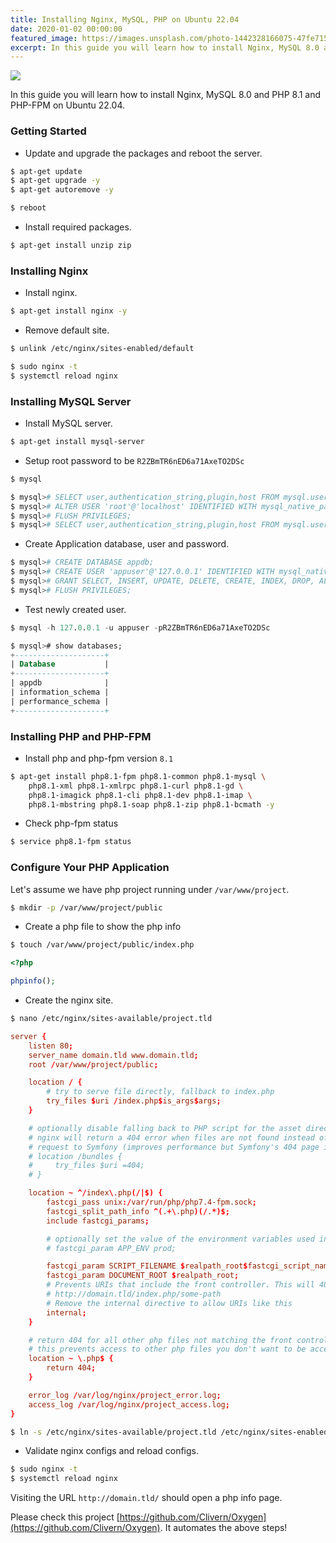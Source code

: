 ```yaml
---
title: Installing Nginx, MySQL, PHP on Ubuntu 22.04
date: 2020-01-02 00:00:00
featured_image: https://images.unsplash.com/photo-1442328166075-47fe7153c128?q=5
excerpt: In this guide you will learn how to install Nginx, MySQL 8.0 and PHP 8.1 and PHP-FPM on Ubuntu 22.04.
---
```


![](https://images.unsplash.com/photo-1442328166075-47fe7153c128?q=5)

In this guide you will learn how to install Nginx, MySQL 8.0 and PHP 8.1 and PHP-FPM on Ubuntu 22.04.

### Getting Started

- Update and upgrade the packages and reboot the server.

```bash
$ apt-get update
$ apt-get upgrade -y
$ apt-get autoremove -y

$ reboot
```

- Install required packages.

```bash
$ apt-get install unzip zip
```

### Installing Nginx

- Install nginx.

```bash
$ apt-get install nginx -y
```

- Remove default site.

```bash
$ unlink /etc/nginx/sites-enabled/default
```

```bash
$ sudo nginx -t
$ systemctl reload nginx
```

### Installing MySQL Server

- Install MySQL server.

```bash
$ apt-get install mysql-server
```

- Setup root password to be `R2ZBmTR6nED6a71AxeTO2DSc`

```bash
$ mysql

$ mysql># SELECT user,authentication_string,plugin,host FROM mysql.user;
$ mysql># ALTER USER 'root'@'localhost' IDENTIFIED WITH mysql_native_password BY 'R2ZBmTR6nED6a71AxeTO2DSc';
$ mysql># FLUSH PRIVILEGES;
$ mysql># SELECT user,authentication_string,plugin,host FROM mysql.user;
```

- Create Application database, user and password.

```bash
$ mysql># CREATE DATABASE appdb;
$ mysql># CREATE USER 'appuser'@'127.0.0.1' IDENTIFIED WITH mysql_native_password BY 'R2ZBmTR6nED6a71AxeTO2DSc';
$ mysql># GRANT SELECT, INSERT, UPDATE, DELETE, CREATE, INDEX, DROP, ALTER, CREATE TEMPORARY TABLES, LOCK TABLES ON appdb.* TO 'appuser'@'127.0.0.1';
$ mysql># FLUSH PRIVILEGES;
```

- Test newly created user.

```sql
$ mysql -h 127.0.0.1 -u appuser -pR2ZBmTR6nED6a71AxeTO2DSc

$ mysql># show databases;
+--------------------+
| Database           |
+--------------------+
| appdb              |
| information_schema |
| performance_schema |
+--------------------+
```

### Installing PHP and PHP-FPM

- Install php and php-fpm version `8.1`

```bash
$ apt-get install php8.1-fpm php8.1-common php8.1-mysql \
    php8.1-xml php8.1-xmlrpc php8.1-curl php8.1-gd \
    php8.1-imagick php8.1-cli php8.1-dev php8.1-imap \
    php8.1-mbstring php8.1-soap php8.1-zip php8.1-bcmath -y
```

- Check php-fpm status

```bash
$ service php8.1-fpm status
```

### Configure Your PHP Application

Let's assume we have php project running under `/var/www/project`.

```bash
$ mkdir -p /var/www/project/public
```

- Create a php file to show the php info

```bash
$ touch /var/www/project/public/index.php
```

```php
<?php

phpinfo();
```

- Create the nginx site.

```bash
$ nano /etc/nginx/sites-available/project.tld
```

```conf
server {
    listen 80;
    server_name domain.tld www.domain.tld;
    root /var/www/project/public;

    location / {
        # try to serve file directly, fallback to index.php
        try_files $uri /index.php$is_args$args;
    }

    # optionally disable falling back to PHP script for the asset directories;
    # nginx will return a 404 error when files are not found instead of passing the
    # request to Symfony (improves performance but Symfony's 404 page is not displayed)
    # location /bundles {
    #     try_files $uri =404;
    # }

    location ~ ^/index\.php(/|$) {
        fastcgi_pass unix:/var/run/php/php7.4-fpm.sock;
        fastcgi_split_path_info ^(.+\.php)(/.*)$;
        include fastcgi_params;

        # optionally set the value of the environment variables used in the application
        # fastcgi_param APP_ENV prod;

        fastcgi_param SCRIPT_FILENAME $realpath_root$fastcgi_script_name;
        fastcgi_param DOCUMENT_ROOT $realpath_root;
        # Prevents URIs that include the front controller. This will 404:
        # http://domain.tld/index.php/some-path
        # Remove the internal directive to allow URIs like this
        internal;
    }

    # return 404 for all other php files not matching the front controller
    # this prevents access to other php files you don't want to be accessible.
    location ~ \.php$ {
        return 404;
    }

    error_log /var/log/nginx/project_error.log;
    access_log /var/log/nginx/project_access.log;
}
```

```bash
$ ln -s /etc/nginx/sites-available/project.tld /etc/nginx/sites-enabled/project.tld
```

- Validate nginx configs and reload configs.

```bash
$ sudo nginx -t
$ systemctl reload nginx
```

Visiting the URL `http://domain.tld/` should open a php info page.

Please check this project [https://github.com/Clivern/Oxygen](https://github.com/Clivern/Oxygen). It automates the above steps!
